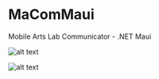 # MaComMaui
Mobile Arts Lab Communicator - .NET Maui



![alt text](http://g.recordit.co/YbviZv1CTz.gif "Application in action - iOS")

![alt text](http://g.recordit.co/Vovh2LKMpd.gif "Application in action - Android")


